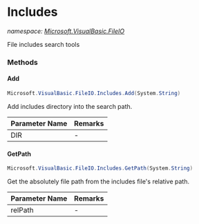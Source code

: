 ﻿# Includes
_namespace: <a href="#" onClick="load('/docs/Microsoft.VisualBasic.FileIO/index.md')">Microsoft.VisualBasic.FileIO</a>_

File includes search tools



### Methods

#### Add
```csharp
Microsoft.VisualBasic.FileIO.Includes.Add(System.String)
```
Add includes directory into the search path.

|Parameter Name|Remarks|
|--------------|-------|
|DIR|-|


#### GetPath
```csharp
Microsoft.VisualBasic.FileIO.Includes.GetPath(System.String)
```
Get the absolutely file path from the includes file's relative path.

|Parameter Name|Remarks|
|--------------|-------|
|relPath|-|



